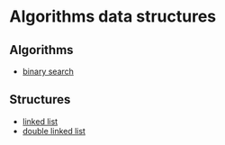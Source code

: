 # Algorithms data structures

## Algorithms

- [binary search](algorithms/binary_search)


## Structures
- [linked list](structures/linked_list)
- [double linked list](structures/double_linked_list)
